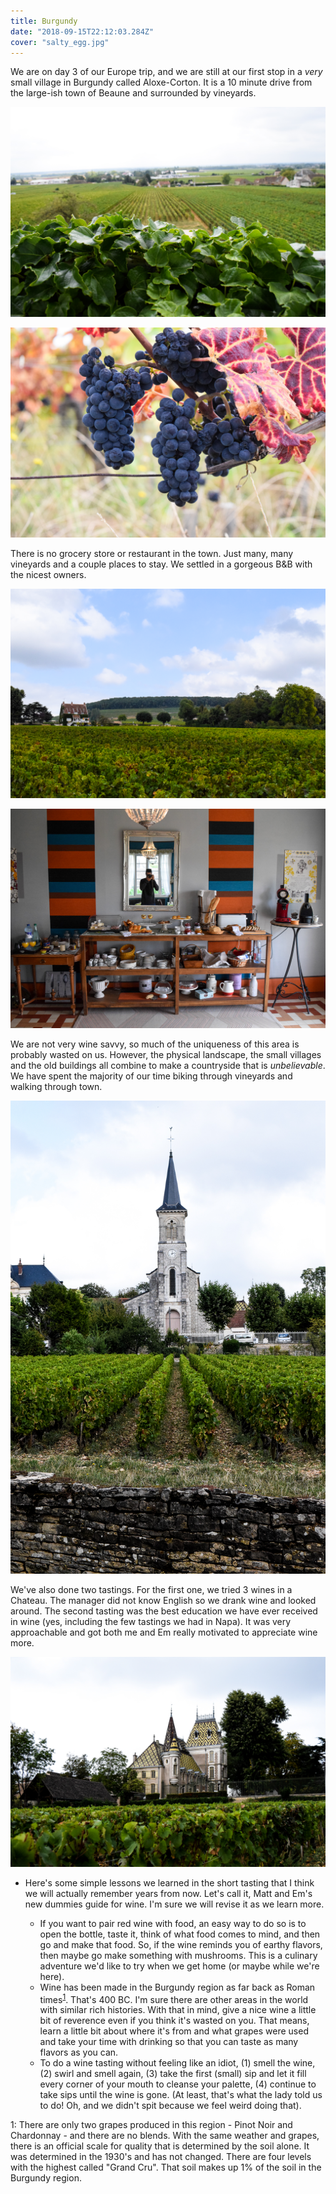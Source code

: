 ```yaml
---
title: Burgundy
date: "2018-09-15T22:12:03.284Z"
cover: "salty_egg.jpg"
---
```


We are on day 3 of our Europe trip, and we are still at our first stop in a *very* small village in Burgundy called Aloxe-Corton. It is a 10 minute drive from the large-ish town of Beaune and surrounded by vineyards. 

![Vineyards](./vineyards.jpg)

![Grapes](./grapes.jpg)

There is no grocery store or restaurant in the town. Just many, many vineyards and a couple places to stay. We settled in a gorgeous B&B with the nicest owners.

![Hosts1](./hosts1.jpg)

![Hosts2](./hosts2.jpg)

We are not very wine savvy, so much of the uniqueness of this area is probably wasted on us. However, the physical landscape, the small villages and the old buildings all combine to make a countryside that is *unbelievable*. We have spent the majority of our time biking through vineyards and walking through town.

![Unbelievable](./unbelievable.jpg)

We've also done two tastings. For the first one, we tried 3 wines in a Chateau. The manager did not know English so we drank wine and looked around. The second tasting was the best education we have ever received in wine (yes, including the few tastings we had in Napa). It was very approachable and got both me and Em really motivated to appreciate wine more.

![Chateau Corton](./chateau.jpg)

* Here's some simple lessons we learned in the short tasting that I think we will actually remember years from now. Let's call it, Matt and Em's new dummies guide for wine. I'm sure we will revise it as we learn more.

  * If you want to pair red wine with food, an easy way to do so is to open the bottle, taste it, think of what food comes to mind, and then go and make that food. So, if the wine     reminds you of earthy flavors, then maybe go make something with mushrooms. This is a     culinary adventure we'd like to try when we get home (or maybe while we're here).
  * Wine has been made in the Burgundy region as far back as Roman times<sup>[1](#footnote1)</sup>. That's 400 BC. I'm sure there are other areas in the world with similar rich histories. With that in mind, give a nice wine a little bit of reverence even if you think it's wasted on you. That means, learn a little bit about where it's from and what grapes were used and take your time with drinking so that you can taste as many flavors as you can.
  * To do a wine tasting without feeling like an idiot, (1) smell the wine, (2) swirl and smell again, (3) take the first (small) sip and let it fill every corner of your mouth to cleanse your palette, (4) continue to take sips until the wine is gone. (At least, that's what the lady told us to do! Oh, and we didn't spit because we feel weird doing that).



<a name="footnote1">1</a>: There are only two grapes produced in this region - Pinot Noir and Chardonnay - and there are no blends. With the same weather and grapes, there is an official scale for quality that is determined by the soil alone. It was determined in the 1930's and has not changed. There are four levels with the highest called "Grand Cru". That soil makes up 1% of the soil in the Burgundy region. 